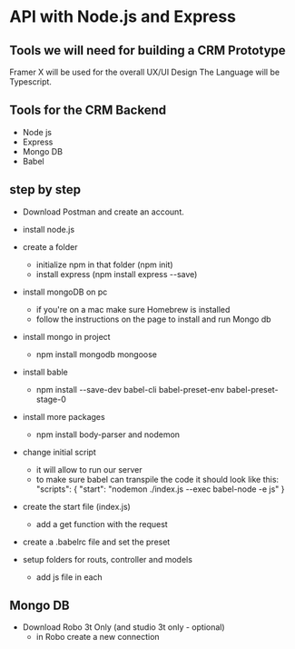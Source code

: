 # API with Node.js and Express

## Tools we will need for building a CRM Prototype 
 Framer X will be used for the overall UX/UI Design
 The Language will be Typescript.

 ## Tools for the CRM Backend 
 * Node js
 * Express
 * Mongo DB
 * Babel

 ## step by step
 - Download Postman and create an account.
 - install node.js
 - create a folder 
    - initialize npm in that folder (npm init)
    - install express (npm install express --save)
- install mongoDB on pc
    - if you're on a mac make sure Homebrew is installed
    - follow the instructions on the page to install and run Mongo db
- install mongo in project
    - npm install mongodb mongoose
- install bable 
    - npm install --save-dev babel-cli babel-preset-env babel-preset-stage-0
- install more packages 
    - npm install body-parser and nodemon
- change initial script
    - it will allow to run our server 
    - to make sure babel can transpile the code it should look like this: "scripts": {
    "start": "nodemon ./index.js --exec babel-node -e js"
  }

- create the start file (index.js)
    - add a get function with the request
- create a .babelrc file and set the preset

- setup folders for routs, controller and models
    - add js file in each

## Mongo DB

- Download Robo 3t Only (and studio 3t only - optional)
    - in Robo create a new connection

